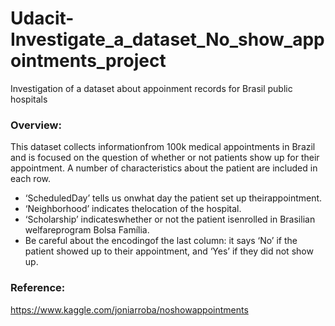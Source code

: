 # Udacit-Investigate_a_dataset_No_show_appointments_project
Investigation of a dataset about appoinment records for Brasil public hospitals


### Overview: 

This dataset collects informationfrom 100k medical appointments in Brazil and is focused on the 
question of whether or not patients show up for their appointment.
A number of characteristics about the patient are included in each row.
* ‘ScheduledDay’ tells us onwhat day the patient set up theirappointment.
* ‘Neighborhood’ indicates thelocation of the hospital.
* ‘Scholarship’ indicateswhether or not the patient isenrolled in Brasilian welfareprogram Bolsa Família.
* Be careful about the encodingof the last column: it says ‘No’ if the patient showed up to their appointment, 
  and ‘Yes’ if they did not show up.
  
### Reference: 
https://www.kaggle.com/joniarroba/noshowappointments

